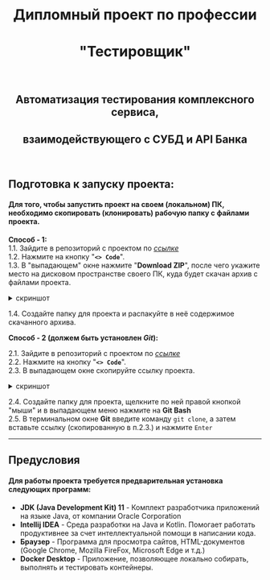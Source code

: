 <div align="center">
  
# Дипломный проект по профессии 
# "Тестировщик"
<br>

## Автоматизация тестирования комплексного сервиса,
## взаимодействующего с СУБД и API Банка
<br>

<div align="left">

## Подготовка к запуску проекта:
#### Для того, чтобы запустить проект на своем (локальном) ПК, необходимо скопировать (клонировать) рабочую папку с файлами проекта. <br>
**Способ - 1:** <br>
  1.1. Зайдите в репозиторий с проектом по [*ссылке*](https://github.com/Kanger79/HW_9_DiplomProject) <br>
  1.2. Нажмите на кнопку "**`<> Code`**". <br>
  1.3. В "выпадающем" окне нажмите "**Download ZIP**", после чего укажите место на дисковом пространстве своего ПК, куда будет скачан архив с файлами проекта. <br>

<details>
 <summary>скриншот</summary>
  
  ![4_ReadMe_01+](https://github.com/Kanger79/HW_9_DiplomProject/assets/127352228/99645f5e-8e50-4fa9-b786-f2302e9458db)

</details>
  
  1.4. Создайте папку для проекта и распакуйте в неё содержимое скачанного архива. <br>

  **Способ - 2 (должем быть установлен *Git*):**

  2.1. Зайдите в репозиторий с проектом по [*ссылке*](https://github.com/Kanger79/HW_9_DiplomProject) <br>
  2.2. Нажмите на кнопку "**`<> Code`**". <br>
  2.3. В выпадающем окне скопируйте ссылку проекта. <br>

  <details>
 <summary>скриншот</summary>
  
  ![4_ReadMe_02+](https://github.com/Kanger79/HW_9_DiplomProject/assets/127352228/26209aca-24ad-4b19-9c9b-28170f1653ab)


</details>
  
  2.4. Создайте папку для проекта, щелкните по ней правой кнопкой "мыши" и в выпадающем меню нажмите на **Git Bash** <br>
  2.5. В терминальном окне **Git** введите команду `git clone`, а затем вставьте ссылку (скопированную в п.2.3.) и нажмите `Enter` <br>

  ---

  ## Предусловия

  #### Для работы проекта требуется предварительная установка следующих программ:
   * **JDK (Java Development Kit) 11** - Комплект разработчика приложений на языке Java, от компании Oracle Corporation 
   * **Intellij IDEA** - Среда разработки на Java и Kotlin. Помогает работать продуктивнее за счет интеллектуальной помощи в написании кода.
   * **Браузер**    - Программа для просмотра сайтов, HTML-документов (Google Chrome, Mozilla FireFox, Microsoft Edge и т.д.)
   * **Docker Desktop**  - Приложение, позволяющее локально собирать, выполнять и тестировать контейнеры.
  
  
